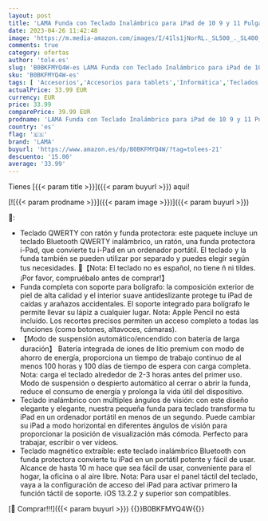 ```yaml
---
layout: post
title: 'LAMA Funda con Teclado Inalámbrico para iPad de 10 9 y 11 Pulgadas con Ratón para iPad de 10.9 y 11 Pulgadas  iPad Air 5th/4th y iPad Pro 2021/2020/2018  Funda con Teclado Bluetooth con Portalápices'
date: 2023-04-26 11:42:48
image: 'https://m.media-amazon.com/images/I/41ls1jNorRL._SL500_._SL400_.jpg'
comments: true
category: ofertas
author: 'tole.es'
slug: 'B0BKFMYQ4W-es LAMA Funda con Teclado Inalámbrico para iPad de 10 9 y 11...'
sku: 'B0BKFMYQ4W-es'
tags: [ 'Accesorios','Accesorios para tablets','Informática','Teclados para tablets','ipad','lama','🇪🇸', ]
actualPrice: 33.99 EUR
currency: EUR
price: 33.99
comparePrice: 39.99 EUR
prodname: 'LAMA Funda con Teclado Inalámbrico para iPad de 10 9 y 11 Pulgadas con Ratón para iPad de 10.9 y 11 Pulgadas  iPad Air 5th/4th y iPad Pro 2021/2020/2018  Funda con Teclado Bluetooth con Portalápices'
country: 'es'
flag: '🇪🇸'
brand: 'LAMA'
buyurl: 'https://www.amazon.es/dp/B0BKFMYQ4W/?tag=tolees-21'
descuento: '15.00'
average: '33.99'
---
```


Tienes [{{< param title >}}]({{< param buyurl >}}) aqui!

[![{{< param prodname >}}]({{< param image >}})]({{< param buyurl >}})

🔎:

- Teclado QWERTY con ratón y funda protectora: este paquete incluye un teclado Bluetooth QWERTY inalámbrico, un ratón, una funda protectora i-Pad, que convierte tu i-Pad en un ordenador portátil. El teclado y la funda también se pueden utilizar por separado y puedes elegir según tus necesidades. 📌【Nota: El teclado no es español, no tiene ñ ni tildes. ¡Por favor, compruébalo antes de comprar!】
- Funda completa con soporte para bolígrafo: la composición exterior de piel de alta calidad y el interior suave antideslizante protege tu iPad de caídas y arañazos accidentales. El soporte integrado para bolígrafo le permite llevar su lápiz a cualquier lugar. Nota: Apple Pencil no está incluido. Los recortes precisos permiten un acceso completo a todas las funciones (como botones, altavoces, cámaras).
- 【Modo de suspensión automático/encendido con batería de larga duración】 Batería integrada de iones de litio premium con modo de ahorro de energía, proporciona un tiempo de trabajo continuo de al menos 100 horas y 100 días de tiempo de espera con carga completa. Nota: carga el teclado alrededor de 2-3 horas antes del primer uso. Modo de suspensión o despierto automático al cerrar o abrir la funda, reduce el consumo de energía y prolonga la vida útil del dispositivo.
- Teclado inalámbrico con múltiples ángulos de visión: con este diseño elegante y elegante, nuestra pequeña funda para teclado transforma tu iPad en un ordenador portátil en menos de un segundo. Puede cambiar su iPad a modo horizontal en diferentes ángulos de visión para proporcionar la posición de visualización más cómoda. Perfecto para trabajar, escribir o ver vídeos.
- Teclado magnético extraíble: este teclado inalámbrico Bluetooth con funda protectora convierte tu iPad en un portátil potente y fácil de usar. Alcance de hasta 10 m hace que sea fácil de usar, conveniente para el hogar, la oficina o al aire libre. Nota: Para usar el panel táctil del teclado, vaya a la configuración de acceso del iPad para activar primero la función táctil de soporte. iOS 13.2.2 y superior son compatibles.

[🛒 Comprar!!!]({{< param buyurl >}})
{{<world>}}B0BKFMYQ4W{{</world>}}

